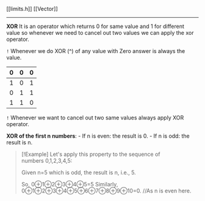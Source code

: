 [[limits.h]]
[[Vector]]

---
**XOR**
It is an operator which returns 0 for same value and 1 for different value so whenever we need to cancel out two values we can apply the xor operator.

`!` Whenever we do XOR (^) of any value with Zero answer is always the value.

| 0   | 0   | 0   |
| --- | --- | --- |
| 1   | 0   | 1   |
| 0   | 1   | 1   |
| 1   | 1   | 0   |
`!` Whenever we want to cancel out two same values always apply XOR operator.

**XOR of the first n numbers**:
    - If n is even: the result is 0.
    - If n is odd: the result is n.

> [!Example]
> Let's apply this property to the sequence of numbers 0,1,2,3,4,5:
> 
> Given n=5 which is odd, the result is n, i.e., 5.
> 
> So, 0⊕1⊕2⊕3⊕4⊕5=5
> Similarly, 0⊕1⊕2⊕3⊕4⊕5⊕6⊕7⊕8⊕9⊕10=0. //As n is even here.




